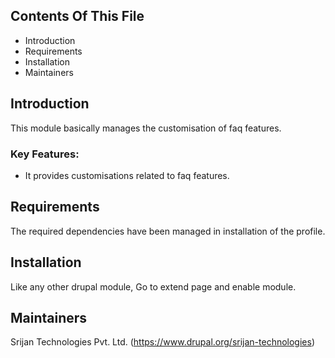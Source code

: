 ## Contents Of This File

  * Introduction
  * Requirements
  * Installation
  * Maintainers

## Introduction

This module basically manages the customisation of faq features.

### Key Features:

  * It provides customisations related to faq features.

## Requirements

The required dependencies have been managed in installation of the profile.

## Installation

Like any other drupal module, Go to extend page and enable module.

## Maintainers

Srijan Technologies Pvt. Ltd. (https://www.drupal.org/srijan-technologies)
